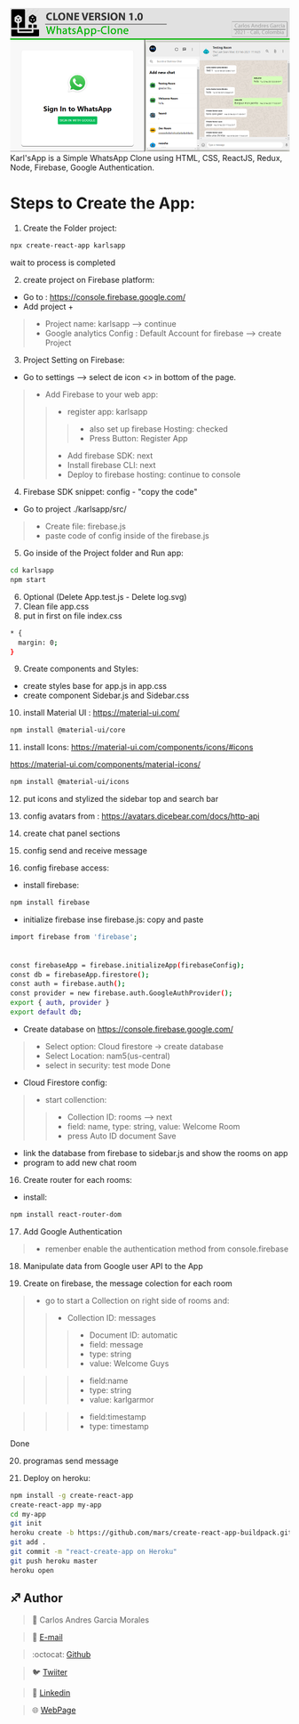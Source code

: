 ![](Top.fw.png)
Karl'sApp is a Simple WhatsApp Clone using HTML, CSS, ReactJS, Redux, Node, Firebase, Google Authentication.

# Steps to Create the App:

1. Create the Folder project:
```sh
npx create-react-app karlsapp
```
wait to process is completed

2. create project on Firebase platform:
- Go to : https://console.firebase.google.com/
- Add project +
> - Project name: karlsapp --> continue
> - Google analytics Config : Default Account for firebase --> create Project

3. Project Setting on Firebase:
- Go to settings --> select de icon <> in bottom of the page.
> - Add Firebase to your web app:
> > - register app: karlsapp
> > > - also set up firebase Hosting: checked
> > > - Press Button: Register App
> > - Add firebase SDK: next
> > - Install firebase CLI: next
> > - Deploy to firebase hosting: continue to console

4. Firebase SDK snippet: config - "copy the code"
- Go to project ./karlsapp/src/
> - Create file: firebase.js
> - paste code of config inside of the firebase.js


5. Go inside of the Project folder and Run app:
```sh
cd karlsapp
npm start
```
6. Optional (Delete App.test.js - Delete log.svg)
7. Clean file app.css
8. put in first on file index.css
```sh
* {
  margin: 0;
}
```
9. Create components and Styles:
- create styles base for app.js in app.css
- create component Sidebar.js and Sidebar.css

10. install Material UI : https://material-ui.com/
```sh
npm install @material-ui/core
```

11. install Icons: https://material-ui.com/components/icons/#icons

https://material-ui.com/components/material-icons/

```sh
npm install @material-ui/icons
```

12. put icons and stylized the sidebar top and search bar

13. config avatars from : https://avatars.dicebear.com/docs/http-api

14. create chat panel sections

15. config send and receive message

15. config firebase access:
- install firebase:
```sh
npm install firebase
```
- initialize firebase inse firebase.js: copy and paste

```sh
import firebase from 'firebase';


const firebaseApp = firebase.initializeApp(firebaseConfig);
const db = firebaseApp.firestore();
const auth = firebase.auth();
const provider = new firebase.auth.GoogleAuthProvider();
export { auth, provider }
export default db;
```

- Create database on https://console.firebase.google.com/
> - Select option: Cloud firestore -> create database
> - Select Location: nam5(us-central)
> - select in security: test mode
Done

- Cloud Firestore config:
> - start collenction:
> > - Collection ID: rooms --> next
> > - field: name, type: string, value: Welcome Room
> > - press Auto ID document
Save

- link the database from firebase to sidebar.js and show the rooms on app
- program to add new chat room

16. Create router for each rooms:
- install:
```sh
npm install react-router-dom
```

17. Add Google Authentication
> - remenber enable the authentication method from console.firebase

18. Manipulate data from Google user API to the App

19. Create on firebase, the message colection for each room
> - go to start a Collection on right side of rooms and:
> > - Collection ID: messages
> > > - Document ID: automatic
> > > - field: message
> > > - type: string
> > > - value: Welcome Guys

> > > - field:name
> > > - type: string
> > > - value: karlgarmor


> > > - field:timestamp
> > > - type: timestamp

Done

20. programas send message 

21. Deploy on heroku:
```sh
npm install -g create-react-app
create-react-app my-app
cd my-app
git init
heroku create -b https://github.com/mars/create-react-app-buildpack.git
git add .
git commit -m "react-create-app on Heroku"
git push heroku master
heroku open
```



## :sagittarius: Author

> :man: Carlos Andres Garcia Morales

> :e-mail: [E-mail](agzsoftsi@gmail.com)

> :octocat: [Github](https://github.com/agzsoftsi)

> :bird: [Twiiter](https://twitter.com/karlgarmor)

> :blue_book: [Linkedin](https://twitter.com/karlgarmor)

> :globe_with_meridians: [WebPage](https://www.agzsoftsi.tech/)
